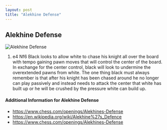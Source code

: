 ```yaml
---
layout: post
title: "Alekhine Defense"
---
```


## Alekhine Defense

![Alekhine Defense](https://www.thechesswebsite.com/wp-content/uploads/2012/07/alekhinedefensebig.jpg)

1. e4 Nf6
Black looks to allow white to chase his knight all over the board with tempo gaining pawn moves that will control the center of the board. In exchange for the center control, black will look to undermine the overextended pawns from white.
The one thing black must always remember is that after his knight has been chased around he no longer can play passively and instead needs to attack the center that white has built up or he will be crushed by the pressure white can build up.


#### Additional Information for Alekhine Defense

- https://www.chess.com/openings/Alekhines-Defense
- https://en.wikipedia.org/wiki/Alekhine%27s_Defence
- https://www.chess.com/openings/Alekhines-Defense
